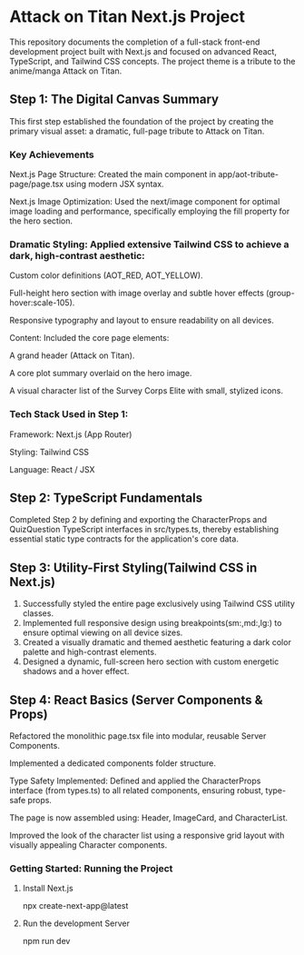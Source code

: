 # Attack on Titan Next.js Project 

This repository documents the completion of a full-stack front-end development project built with Next.js and focused on advanced React, TypeScript, and Tailwind CSS concepts. The project theme is a tribute to the anime/manga Attack on Titan.


## Step 1: The Digital Canvas Summary
This first step established the foundation of the project by creating the primary visual asset: a dramatic, full-page tribute to Attack on Titan.

### Key Achievements
Next.js Page Structure: Created the main component in app/aot-tribute-page/page.tsx using modern JSX syntax.

Next.js Image Optimization: Used the next/image component for optimal image loading and performance, specifically employing the fill property for the hero section.

### Dramatic Styling: Applied extensive Tailwind CSS to achieve a dark, high-contrast aesthetic:

Custom color definitions (AOT_RED, AOT_YELLOW).

Full-height hero section with image overlay and subtle hover effects (group-hover:scale-105).

Responsive typography and layout to ensure readability on all devices.

Content: Included the core page elements:

A grand header (Attack on Titan).

A core plot summary overlaid on the hero image.

A visual character list of the Survey Corps Elite with small, stylized icons.



### Tech Stack Used in Step 1:

Framework: Next.js (App Router)

Styling: Tailwind CSS

Language: React / JSX

## Step 2: TypeScript Fundamentals

Completed Step 2 by defining and exporting the CharacterProps and QuizQuestion TypeScript interfaces in src/types.ts, thereby establishing essential static type contracts for the application's core data.

## Step 3: Utility-First Styling(Tailwind CSS in Next.js)

1. Successfully styled the entire page exclusively using Tailwind CSS utility classes.
2. Implemented full responsive design using breakpoints(sm:,md:,lg:) to ensure optimal viewing on all device sizes.
3. Created a visually dramatic and themed aesthetic featuring a dark color palette and high-contrast elements.
4. Designed a dynamic, full-screen hero section with custom energetic shadows and a hover effect.

## Step 4: React Basics (Server Components & Props)
Refactored the monolithic page.tsx file into modular, reusable Server Components.

Implemented a dedicated components folder structure.

Type Safety Implemented: Defined and applied the CharacterProps interface (from types.ts) to all related components, ensuring robust, type-safe props.

The page is now assembled using: Header, ImageCard, and CharacterList.

Improved the look of the character list using a responsive grid layout with visually appealing Character components.

### Getting Started: Running the Project

1. Install Next.js

    npx create-next-app@latest

2. Run the development Server

    npm run dev

